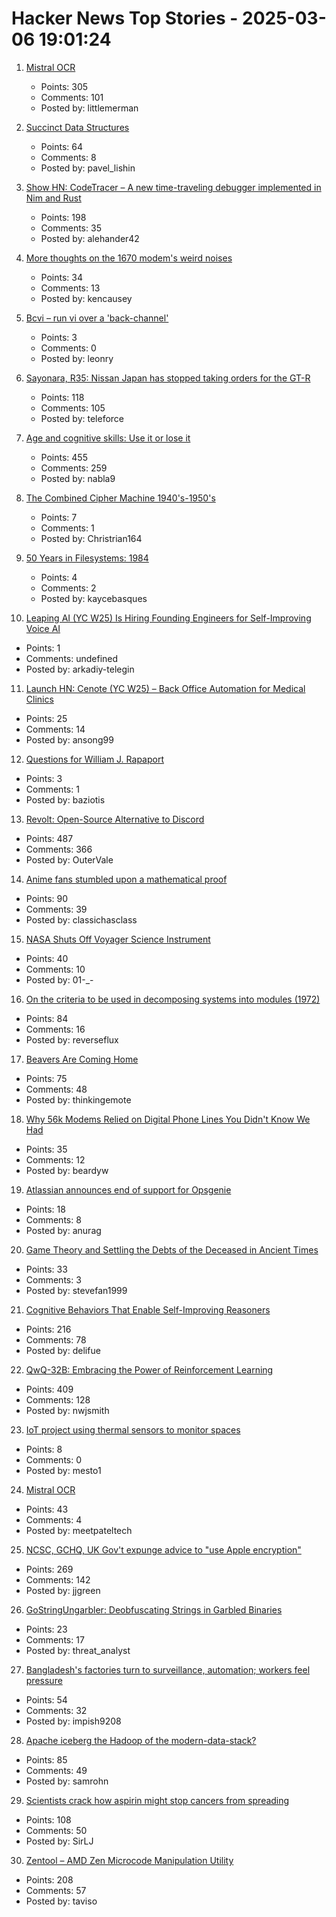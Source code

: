 # Hacker News Top Stories - 2025-03-06 19:01:24

1. [Mistral OCR](https://mistral.ai/fr/news/mistral-ocr)
   - Points: 305
   - Comments: 101
   - Posted by: littlemerman

2. [Succinct Data Structures](https://blog.startifact.com/posts/succinct/)
   - Points: 64
   - Comments: 8
   - Posted by: pavel_lishin

3. [Show HN: CodeTracer – A new time-traveling debugger implemented in Nim and Rust](https://github.com/metacraft-labs/codetracer)
   - Points: 198
   - Comments: 35
   - Posted by: alehander42

4. [More thoughts on the 1670 modem's weird noises](https://rachelbythebay.com/w/2025/03/05/1670/)
   - Points: 34
   - Comments: 13
   - Posted by: kencausey

5. [Bcvi – run vi over a 'back-channel'](https://sshmenu.sourceforge.net/articles/bcvi/)
   - Points: 3
   - Comments: 0
   - Posted by: leonry

6. [Sayonara, R35: Nissan Japan has stopped taking orders for the GT-R](https://www.topgear.com/car-news/supercars/sayonara-r35-nissan-japan-has-stopped-taking-orders-gt-r)
   - Points: 118
   - Comments: 105
   - Posted by: teleforce

7. [Age and cognitive skills: Use it or lose it](https://www.science.org/doi/full/10.1126/sciadv.ads1560?af=R)
   - Points: 455
   - Comments: 259
   - Posted by: nabla9

8. [The Combined Cipher Machine 1940's-1950's](http://chris-intel-corner.blogspot.com/2025/03/the-combined-cipher-machine-1942-1962.html)
   - Points: 7
   - Comments: 1
   - Posted by: Christrian164

9. [50 Years in Filesystems: 1984](https://blog.koehntopp.info/2023/05/06/50-years-in-filesystems-1984.html)
   - Points: 4
   - Comments: 2
   - Posted by: kaycebasques

10. [Leaping AI (YC W25) Is Hiring Founding Engineers for Self-Improving Voice AI](https://www.ycombinator.com/companies/leaping-ai/jobs/BpsfpvY-founding-full-stack-engineer)
   - Points: 1
   - Comments: undefined
   - Posted by: arkadiy-telegin

11. [Launch HN: Cenote (YC W25) – Back Office Automation for Medical Clinics](undefined)
   - Points: 25
   - Comments: 14
   - Posted by: ansong99

12. [Questions for William J. Rapaport](https://docs.google.com/forms/d/e/1FAIpQLScu0u_nW3S94CfrEGzaABprsGm322wVaBkiqF-ajkN_HVKHhQ/viewform?usp=header)
   - Points: 3
   - Comments: 1
   - Posted by: baziotis

13. [Revolt: Open-Source Alternative to Discord](https://revolt.chat)
   - Points: 487
   - Comments: 366
   - Posted by: OuterVale

14. [Anime fans stumbled upon a mathematical proof](https://www.scientificamerican.com/article/the-surprisingly-difficult-mathematical-proof-that-anime-fans-helped-solve/)
   - Points: 90
   - Comments: 39
   - Posted by: classichasclass

15. [NASA Shuts Off Voyager Science Instrument](https://gizmodo.com/nasa-shuts-off-voyager-science-instrument-more-power-cuts-ahead-to-keep-both-probes-going-2000572202)
   - Points: 40
   - Comments: 10
   - Posted by: 01-_-

16. [On the criteria to be used in decomposing systems into modules (1972)](https://dl.acm.org/doi/pdf/10.1145/361598.361623)
   - Points: 84
   - Comments: 16
   - Posted by: reverseflux

17. [Beavers Are Coming Home](https://www.wildlifetrusts.org/news/beavers-are-coming-home)
   - Points: 75
   - Comments: 48
   - Posted by: thinkingemote

18. [Why 56k Modems Relied on Digital Phone Lines You Didn't Know We Had](https://hackaday.com/2025/03/06/why-56k-modems-relied-on-digital-phone-lines-you-didnt-know-we-had/)
   - Points: 35
   - Comments: 12
   - Posted by: beardyw

19. [Atlassian announces end of support for Opsgenie](https://www.atlassian.com/blog/announcements/evolution-of-it-operations)
   - Points: 18
   - Comments: 8
   - Posted by: anurag

20. [Game Theory and Settling the Debts of the Deceased in Ancient Times](https://politicalcalculations.blogspot.com/2025/02/game-theory-and-settling-debts-of.html)
   - Points: 33
   - Comments: 3
   - Posted by: stevefan1999

21. [Cognitive Behaviors That Enable Self-Improving Reasoners](https://arxiv.org/abs/2503.01307)
   - Points: 216
   - Comments: 78
   - Posted by: delifue

22. [QwQ-32B: Embracing the Power of Reinforcement Learning](https://qwenlm.github.io/blog/qwq-32b/)
   - Points: 409
   - Comments: 128
   - Posted by: nwjsmith

23. [IoT project using thermal sensors to monitor spaces](https://s2.dev/blog/iot)
   - Points: 8
   - Comments: 0
   - Posted by: mesto1

24. [Mistral OCR](https://mistral.ai/news/mistral-ocr)
   - Points: 43
   - Comments: 4
   - Posted by: meetpateltech

25. [NCSC, GCHQ, UK Gov't expunge advice to "use Apple encryption"](https://alecmuffett.com/article/112522)
   - Points: 269
   - Comments: 142
   - Posted by: jjgreen

26. [GoStringUngarbler: Deobfuscating Strings in Garbled Binaries](https://cloud.google.com/blog/topics/threat-intelligence/gostringungarbler-deobfuscating-strings-in-garbled-binaries)
   - Points: 23
   - Comments: 17
   - Posted by: threat_analyst

27. [Bangladesh's factories turn to surveillance, automation; workers feel pressure](https://restofworld.org/2025/bangladesh-garment-factories-automation-surveillance/)
   - Points: 54
   - Comments: 32
   - Posted by: impish9208

28. [Apache iceberg the Hadoop of the modern-data-stack?](https://blog.det.life/apache-iceberg-the-hadoop-of-the-modern-data-stack-c83f63a4ebb9)
   - Points: 85
   - Comments: 49
   - Posted by: samrohn

29. [Scientists crack how aspirin might stop cancers from spreading](https://www.bbc.com/news/articles/c1d4n119xr7o)
   - Points: 108
   - Comments: 50
   - Posted by: SirLJ

30. [Zentool – AMD Zen Microcode Manipulation Utility](https://github.com/google/security-research/blob/master/pocs/cpus/entrysign/zentool/README.md)
   - Points: 208
   - Comments: 57
   - Posted by: taviso

